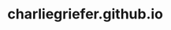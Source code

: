 charliegriefer.github.io
========================
<!---
[![Build Status](https://travis-ci.org/charliegriefer/charliegriefer.github.io.svg?branch=master)](https://travis-ci.org/charliegriefer/charliegriefer.github.io)--->
